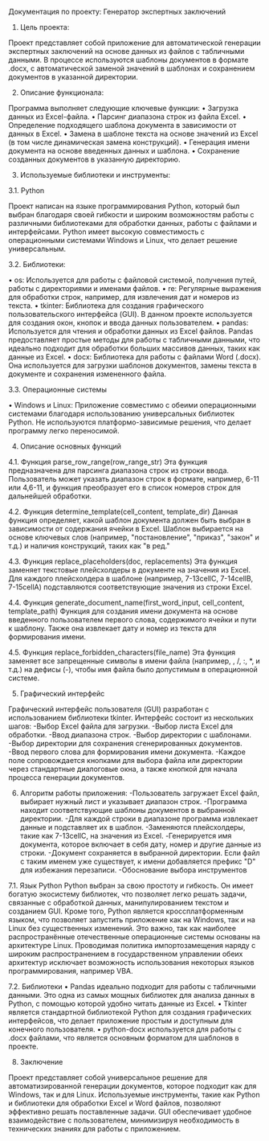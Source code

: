 Документация по проекту: 
Генератор экспертных заключений

1.	Цель проекта:

Проект представляет собой приложение для автоматической генерации экспертных заключений на основе данных из файлов с табличными данными. В процессе используются шаблоны документов в формате .docx, с автоматической заменой значений в шаблонах и сохранением документов в указанной директории.

2.	Описание функционала:

Программа выполняет следующие ключевые функции:
•	Загрузка данных из Excel-файла.
•	Парсинг диапазона строк из файла Excel.
•	Определение подходящего шаблона документа в зависимости от данных в Excel.
•	Замена в шаблоне текста на основе значений из Excel (в том числе динамическая замена конструкций).
•	Генерация имени документа на основе введенных данных и шаблона.
•	Сохранение созданных документов в указанную директорию.

3.	Используемые библиотеки и инструменты:

3.1.	Python

Проект написан на языке программирования Python, который был выбран благодаря своей гибкости и широким возможностям работы с различными библиотеками для обработки данных, работы с файлами и интерфейсами. Python имеет высокую совместимость с операционными системами Windows и Linux, что делает решение универсальным.

3.2.	Библиотеки:

•	os: Используется для работы с файловой системой, получения путей, работы с директориями и именами файлов.
•	re: Регулярные выражения для обработки строк, например, для извлечения дат и номеров из текста.
•	tkinter: Библиотека для создания графического пользовательского интерфейса (GUI). В данном проекте используется для создания окон, кнопок и ввода данных пользователем.
•	pandas: Используется для чтения и обработки данных из Excel файлов. Pandas предоставляет простые методы для работы с табличными данными, что идеально подходит для обработки больших массивов данных, таких как данные из Excel.
•	docx: Библиотека для работы с файлами Word (.docx). Она используется для загрузки шаблонов документов, замены текста в документе и сохранения измененного файла.

3.3.	Операционные системы

•	Windows и Linux: Приложение совместимо с обеими операционными системами благодаря использованию универсальных библиотек Python. Не используются платформо-зависимые решения, что делает программу легко переносимой.

4.	Описание основных функций

4.1. Функция parse_row_range(row_range_str)
Эта функция предназначена для парсинга диапазона строк из строки ввода. Пользователь может указать диапазон строк в формате, например, 6-11 или 4,6-11, и функция преобразует его в список номеров строк для дальнейшей обработки.

4.2. Функция determine_template(cell_content, template_dir)
Данная функция определяет, какой шаблон документа должен быть выбран в зависимости от содержания ячейки в Excel. Шаблон выбирается на основе ключевых слов (например, "постановление", "приказ", "закон" и т.д.) и наличия конструкций, таких как "в ред."

4.3. Функция replace_placeholders(doc, replacements)
Эта функция заменяет текстовые плейсхолдеры в документе на значения из Excel. Для каждого плейсхолдера в шаблоне (например, 7-13cellC, 7-14cellB, 7-15cellA) подставляются соответствующие значения из строки Excel.

4.4. Функция generate_document_name(first_word_input, cell_content, template_path)
Функция для создания имени документа на основе введенного пользователем первого слова, содержимого ячейки и пути к шаблону. Также она извлекает дату и номер из текста для формирования имени.

4.5. Функция replace_forbidden_characters(file_name)
Эта функция заменяет все запрещенные символы в имени файла (например, \, /, :, *, и т.д.) на дефисы (-), чтобы имя файла было допустимым в операционной системе.

5.	Графический интерфейс

Графический интерфейс пользователя (GUI) разработан с использованием библиотеки tkinter. Интерфейс состоит из нескольких шагов:
-Выбор Excel файла для загрузки.
-Выбор листа Excel для обработки.
-Ввод диапазона строк.
-Выбор директории с шаблонами.
-Выбор директории для сохранения сгенерированных документов.
-Ввод первого слова для формирования имени документа.
-Каждое поле сопровождается кнопками для выбора файла или директории через стандартные диалоговые окна, а также кнопкой для начала процесса генерации документов.

6.	Алгоритм работы приложения:
-Пользователь загружает Excel файл, выбирает нужный лист и указывает диапазон строк.
-Программа находит соответствующие шаблоны документов в выбранной директории.
-Для каждой строки в диапазоне программа извлекает данные и подставляет их в шаблон.
-Заменяются плейсхолдеры, такие как 7-13cellC, на значения из Excel.
-Генерируется имя документа, которое включает в себя дату, номер и другие данные из строки.
-Документ сохраняется в выбранной директории. Если файл с таким именем уже существует, к имени добавляется префикс "D" для избежания перезаписи.
-Обоснование выбора инструментов

7.1. Язык Python
Python выбран за свою простоту и гибкость. Он имеет богатую экосистему библиотек, что позволяет легко решать задачи, связанные с обработкой данных, манипулированием текстом и созданием GUI. Кроме того, Python является кроссплатформенным языком, что позволяет запустить приложение как на Windows, так и на Linux без существенных изменений. Это важно, так как наиболее распространённые отечественные операционные системы основаны на архитектуре Linux. Проводимая политика импортозамещения наряду с широким распространением в государственном управлении обеих архитектур исключает возможность использования некоторых языков программирования, например VBA. 

7.2. Библиотеки
•	Pandas идеально подходит для работы с табличными данными. Это одна из самых мощных библиотек для анализа данных в Python, с помощью которой удобно читать данные из Excel.
•	Tkinter является стандартной библиотекой Python для создания графических интерфейсов, что делает приложение простым и доступным для конечного пользователя.
•	python-docx используется для работы с .docx файлами, что является основным форматом для шаблонов в проекте.

8.	 Заключение

Проект представляет собой универсальное решение для автоматизированной генерации документов, которое подходит как для Windows, так и для Linux. Используемые инструменты, такие как Python и библиотеки для обработки Excel и Word файлов, позволяют эффективно решать поставленные задачи. GUI обеспечивает удобное взаимодействие с пользователем, минимизируя необходимость в технических знаниях для работы с приложением.

